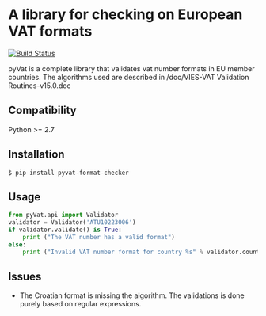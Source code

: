 # A library for checking on European VAT formats

[![Build Status](https://travis-ci.com/agilegeeks/pyVat.svg?branch=master)](https://travis-ci.com/agilegeeks/pyVat)

pyVat is a complete library that validates vat number formats in EU member countries. The algorithms used are described in /doc/VIES-VAT Validation Routines-v15.0.doc

## Compatibility
Python >= 2.7

## Installation
    $ pip install pyvat-format-checker

## Usage
```python
from pyVat.api import Validator
validator = Validator('ATU10223006')
if validator.validate() is True:
    print ("The VAT number has a valid format")
else:
    print ("Invalid VAT number format for country %s" % validator.country_code)

```
## Issues
- The Croatian format is missing the algorithm. The validations is done purely based on regular expressions.